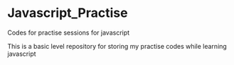 # Javascript_Practise
Codes for practise sessions for javascript

This is a basic level repository for storing my practise codes while learning javascript
